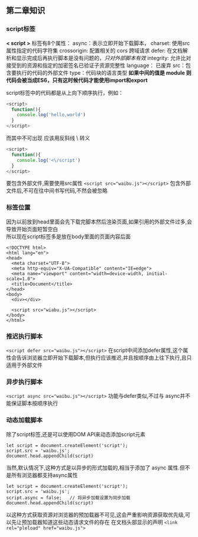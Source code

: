 ## 第二章知识
### script标签
 **< script >** 标签有8个属性：
 async：表示立即开始下载脚本，
 charset: 使用src属性指定的代码字符集
 crossorigin: 配置相关的 cors 跨域请求
 defer: 在文档解析和显示完成后再执行脚本是没有问题的，*只对外部脚本有效*
 integrity: 允许比对接受到的资源和指定的加密签名已验证子资源完整性
 language： 已废弃
 src：包含要执行的代码的外部文件
 type：代码块的语言类型 **如果中间的值是 module 则代码会被当成ES6，只有这时候代码才能使用import和export**

script标签中的代码都是从上向下顺序执行，例如：
```JavaScript
<script>
  function(){
    console.log('hello,world')
  }
</script>
```
而其中不可出现</script> 应该用反斜线 \ 转义

```JavaScript
<script>
  function(){
    console.log('<\/script')
  }
</script>
```
要包含外部文件,需要使用src属性
`<script src="waibu.js"></script>`
包含外部文件后,不可在往中间书写代码,不然会被忽略

### 标签位置
因为以前放到head里面会先下载完脚本然后渲染页面,如果引用的外部文件过多,会导致开始页面短暂空白  
所以现在script标签多是放在body里面的页面内容后面
```JS
<!DOCTYPE html>
<html lang="en">
<head>
  <meta charset="UTF-8">
  <meta http-equiv="X-UA-Compatible" content="IE=edge">
  <meta name="viewport" content="width=device-width, initial-scale=1.0">
  <title>Document</title>
</head>
<body>
  <div></div>

  <script src="wiabu.js"></script>
</body>
</html>
```

### 推迟执行脚本
`<script defer src="waibu.js"></script>`
在script中间添加defer属性,这个属性会告诉浏览器立即开始下载脚本,但执行应该推迟,并且按顺序由上往下执行,且只适用于外部文件

### 异步执行脚本
`<script async src="waibu.js"></script>`
功能与defer类似,不过与 async并不能保证脚本按顺序执行

### 动态加载脚本
除了script标签,还是可以使用DOM API来动态添加script元素
```JS
let script = document.createElement('script');
script.src = 'waibu.js';
document.head.appendChild(script)
```
当然,默认情况下,这种方式是以异步的形式加载的,相当于添加了 async 属性.但不是所有浏览器都支持async属性

```JS
let script = document.createElement('script');
script.src = 'waibu.js';
script.async = false;   // 将异步加载设置为同步加载
document.head.appendChild(script)
```
以这种方式获取资源对浏览器的预加载器不可见,这会严重影响资源获取优先级,可以先让预加载器知道这些动态请求文件的存在
在文档头部显示的声明
`<link rel="pleload" href="waibu.js">`